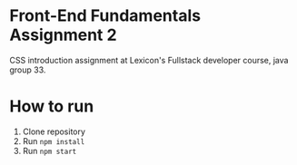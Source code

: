 # Front-End Fundamentals Assignment 2

CSS introduction assignment at Lexicon's Fullstack developer course, java group 33.

# How to run

1. Clone repository
2. Run `npm install`
3. Run `npm start`
